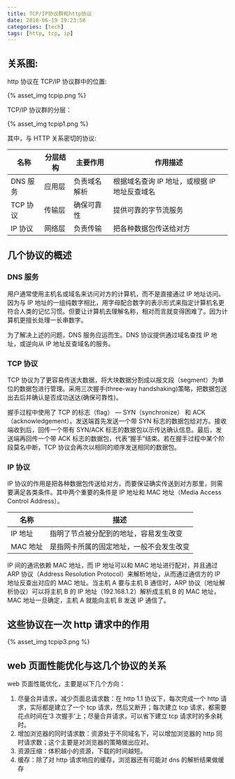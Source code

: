 ```yaml
---
title: TCP/IP协议群和http协议
date: 2018-06-19 19:23:58
categories: [tech]
tags: [http, tcp, ip]
---
```


## 关系图:

http 协议在 TCP/IP 协议群中的位置:

{% asset_img tcpip.png %}

<escape><!-- more --></escape>

TCP/IP 协议群的分层：

{% asset_img tcpip1.png %}

其中，与 HTTP 关系密切的协议:

| 名称     | 分层结构 | 主要作用     | 作用描述                                     |
| -------- | -------- | ------------ | -------------------------------------------- |
| DNS 服务 | 应用层   | 负责域名解析 | 根据域名查询 IP 地址，或根据 IP 地址反查域名 |
| TCP 协议 | 传输层   | 确保可靠性   | 提供可靠的字节流服务                         |
| IP 协议  | 网络层   | 负责传输     | 把各种数据包传送给对方                       |

## 几个协议的概述

### DNS 服务

用户通常使用主机名或域名来访问对方的计算机，而不是直接通过 IP 地址访问。因为与 IP 地址的一组纯数字相比，用字母配合数字的表示形式来指定计算机名更符合人类的记忆习惯。但要让计算机去理解名称，相对而言就变得困难了。因为计算机更擅长处理一长串数字。

为了解决上述的问题，DNS 服务应运而生。DNS 协议提供通过域名查找 IP 地址，或逆向从 IP 地址反查域名的服务。

### TCP 协议

TCP 协议为了更容易传送大数据，将大块数据分割成以报文段（segment）为单位的数据包进行管理。采用三次握手(three-way handshaking)策略，把数据包送出去后并确认是否成功送达(确保可靠性)。

握手过程中使用了 TCP 的标志（flag） — SYN（synchronize） 和 ACK（acknowledgement）。发送端首先发送一个带 SYN 标志的数据包给对方。接收端收到后，回传一个带有 SYN/ACK 标志的数据包以示传达确认信息。最后，发送端再回传一个带 ACK 标志的数据包，代表“握手”结束。若在握手过程中某个阶段莫名中断，TCP 协议会再次以相同的顺序发送相同的数据包。

### IP 协议

IP 协议的作用是把各种数据包传送给对方。而要保证确实传送到对方那里，则需要满足各类条件。其中两个重要的条件是 IP 地址和 MAC 地址（Media Access Control Address）。

| 名称     | 描述                                     |
| -------- | ---------------------------------------- |
| IP 地址  | 指明了节点被分配到的地址，容易发生改变   |
| MAC 地址 | 是指网卡所属的固定地址，一般不会发生改变 |

IP 间的通讯依赖 MAC 地址，而 IP 地址可以和 MAC 地址进行配对，并且通过 ARP 协议（Address Resolution Protocol）来解析地址，从而通过通信方的 IP 地址反查出对应的 MAC 地址。当主机 A 要与主机 B 通信时，ARP 协议（地址解析协议）可以将主机 B 的 IP 地址（192.168.1.2）解析成主机 B 的 MAC 地址，MAC 地址一旦确定，主机 A 就能向主机 B 发送 IP 通信了。

## 这些协议在一次 http 请求中的作用

{% asset_img tcpip3.png %}

## web 页面性能优化与这几个协议的关系

web 页面性能优化，主要是以下几个方向：

1. 尽量合并请求，减少页面总请求数：在 http 1.1 协议下，每次完成一个 http 请求，实际都是建立了一个 tcp 请求，然后又断开；每次建立 tcp 请求，都需要花点时间在‘3 次握手’上；尽量合并请求，可以省下建立 tcp 请求时的多余耗时。
1. 增加浏览器的同时请求数：资源处于不同域名下，可以增加浏览器的 http 同时请求数；这个主要是对浏览器的策略做出应对。
1. 资源压缩：体积越小的资源，下载的时间越短。
1. 缓存：除了对 http 请求响应的缓存，浏览器还有可能对 dns 的解析结果做缓存
